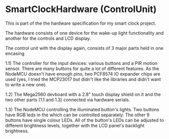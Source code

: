 # SmartClockHardware (ControlUnit)

This is part of the the hardware specification for my smart clock project.

The hardware consists of one device for the wake-up light functionality and another for the controls and LCD display.

The control unit with the display again, consists of 3 major parts held in one encasing

1.1) The controller for the input devices: various buttons and a PIR motion sensor.
There are many buttons for quite a lot of different features. As the NodeMCU doesn't have enough pins, two PCF8574 IO expander chips are used (yes, I tried the MCP23017 but didn't like the libraries and didn't want to write a new one).

1.2) The Mega2560 devboard with a 2.8" touch display shield on it and the two other parts (1.1 and 1.3) connected via hardware serials.

1.3) The NodeMCU controlling the illuminated button's lights.
Two buttons have RGB leds in the which can be controlled separately.
The other 9 buttons have single colour LEDs. All of the button's LEDs can be adjusted to different brightness levels, together with the LCD panel's backlight brightness.
